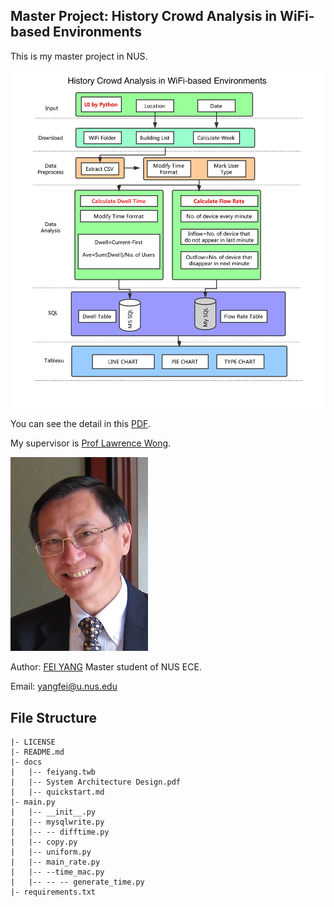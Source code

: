 ## Master Project: History Crowd Analysis in WiFi-based Environments

This is my master project in NUS.

![01](images/0001.jpg)

You can see the detail in this [PDF](https://github.com/fainyang/EE_Project/blob/master/mse%20sys/System%20Architecture%20Design.pdf).

My supervisor is [Prof Lawrence Wong](https://www.ece.nus.edu.sg/stfpage/elewwcl/).

![Prof](images/wwcl.jpg)

Author: [FEI YANG](https://nus-csm.symplicity.com/profiles/feiyang) Master student of NUS ECE.

Email: yangfei@u.nus.edu


## File Structure
```
|- LICENSE  
|- README.md     
|- docs  
|   |-- feiyang.twb  
|   |-- System Architecture Design.pdf
|   |-- quickstart.md  
|- main.py  
|   |-- __init__.py  
|   |-- mysqlwrite.py
|   |-- -- difftime.py
|   |-- copy.py  
|   |-- uniform.py  
|   |-- main_rate.py
|   |-- --time_mac.py  
|   |-- -- -- generate_time.py
|- requirements.txt
```